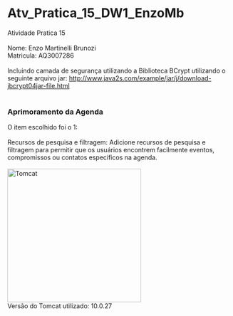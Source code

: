 # Atv_Pratica_15_DW1_EnzoMb
Atividade Pratica 15
<br>
<br>
Nome: Enzo Martinelli Brunozi
<br>
Matricula: AQ3007286
<br>
<br>
Incluindo camada de segurança utilizando a Biblioteca BCrypt utilizando o seguinte arquivo jar:
http://www.java2s.com/example/jar/j/download-jbcrypt04jar-file.html
<br>
<br>
<h3>Aprimoramento da Agenda</h3>
O item escolhido foi o 1:
<br>
<br>
Recursos de pesquisa e filtragem: Adicione recursos de pesquisa e filtragem para permitir que os usuários encontrem facilmente eventos, compromissos ou contatos específicos na agenda.
<br>
<br>
<img src="https://upload.wikimedia.org/wikipedia/commons/thumb/f/fe/Apache_Tomcat_logo.svg/1200px-Apache_Tomcat_logo.svg.png" alt="Tomcat" width="300px">
<br>
Versão do Tomcat utilizado: 10.0.27
